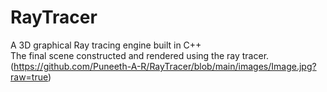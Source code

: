 # RayTracer
A 3D graphical Ray tracing engine built in C++  
The final scene constructed and rendered using the ray tracer.(https://github.com/Puneeth-A-R/RayTracer/blob/main/images/Image.jpg?raw=true)
